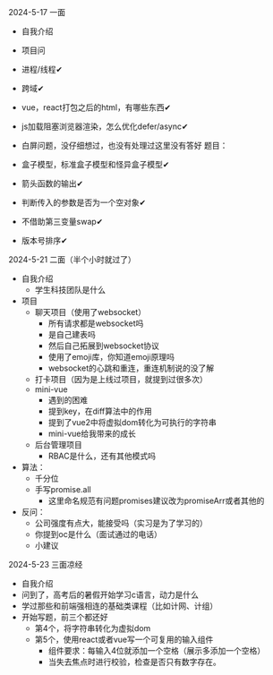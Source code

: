 
2024-5-17 一面

- 自我介绍
- 项目问
- 进程/线程✔
- 跨域✔
- vue，react打包之后的html，有哪些东西✔
- js加载阻塞浏览器渲染，怎么优化defer/async✔
- 白屏问题，没仔细想过，也没有处理过这里没有答好
题目：

- 盒子模型，标准盒子模型和怪异盒子模型✔
- 箭头函数的输出✔
- 判断传入的参数是否为一个空对象✔
- 不借助第三变量swap✔
- 版本号排序✔


2024-5-21 二面（半个小时就过了）
- 自我介绍
	- 学生科技团队是什么
- 项目
	- 聊天项目（使用了websocket）
		- 所有请求都是websocket吗
		- 是自己建表吗
		- 然后自己拓展到websocket协议
		- 使用了emoji库，你知道emoji原理吗
		- websocket的心跳和重连，重连机制说的没了解
	- 打卡项目（因为是上线过项目，就提到过很多次）
	- mini-vue
		- 遇到的困难
		- 提到key，在diff算法中的作用
		- 提到了vue2中将虚拟dom转化为可执行的字符串
		- mini-vue给我带来的成长
	- 后台管理项目
		- RBAC是什么，还有其他模式吗
- 算法：
	- 千分位
	- 手写promise.all
		- 这里命名规范有问题promises建议改为promiseArr或者其他的
- 反问：
	- 公司强度有点大，能接受吗（实习是为了学习的）
	- 你提到oc是什么（面试通过的电话）
	- 小建议

2024-5-23 三面凉经

- 自我介绍
- 问到了，高考后的暑假开始学习c语言，动力是什么
- 学过那些和前端强相连的基础类课程（比如计网、计组）
- 开始写题，前三个都还好
	- 第4个，将字符串转化为虚拟dom
	- 第5个，使用react或者vue写一个可复用的输入组件
		- 组件要求：每输入4位就添加一个空格（展示多添加一个空格）
		- 当失去焦点时进行校验，检查是否只有数字存在。